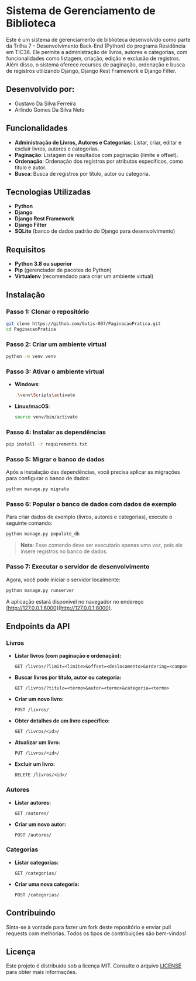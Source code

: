 # Sistema de Gerenciamento de Biblioteca

Este é um sistema de gerenciamento de biblioteca desenvolvido como parte da Trilha 7 - Desenvolvimento Back-End (Python) do programa Residência em TIC36. Ele permite a administração de livros, autores e categorias, com funcionalidades como listagem, criação, edição e exclusão de registros. Além disso, o sistema oferece recursos de paginação, ordenação e busca de registros utilizando Django, Django Rest Framework e Django Filter.

## Desenvolvido por:

-   Gustavo Da Silva Ferreira
-   Arlindo Gomes Da Silva Neto

## Funcionalidades

-   **Administração de Livros, Autores e Categorias**: Listar, criar, editar e excluir livros, autores e categorias.
-   **Paginação**: Listagem de resultados com paginação (limite e offset).
-   **Ordenação**: Ordenação dos registros por atributos específicos, como título e autor.
-   **Busca**: Busca de registros por título, autor ou categoria.

## Tecnologias Utilizadas

-   **Python**
-   **Django**
-   **Django Rest Framework**
-   **Django Filter**
-   **SQLite** (banco de dados padrão do Django para desenvolvimento)

## Requisitos

-   **Python 3.8 ou superior**
-   **Pip** (gerenciador de pacotes do Python)
-   **Virtualenv** (recomendado para criar um ambiente virtual)

## Instalação

### Passo 1: Clonar o repositório

```bash
git clone https://github.com/Gutis-007/PaginacaoPratica.git
cd PaginacaoPratica
```

### Passo 2: Criar um ambiente virtual

```bash
python -m venv venv
```

### Passo 3: Ativar o ambiente virtual

-   **Windows**:

    ```bash
    .\venv\Scripts\activate
    ```

-   **Linux/macOS**:

    ```bash
    source venv/bin/activate
    ```

### Passo 4: Instalar as dependências

```bash
pip install -r requirements.txt
```

### Passo 5: Migrar o banco de dados

Após a instalação das dependências, você precisa aplicar as migrações para configurar o banco de dados:

```bash
python manage.py migrate
```

### Passo 6: Popular o banco de dados com dados de exemplo

Para criar dados de exemplo (livros, autores e categorias), execute o seguinte comando:

```bash
python manage.py populate_db
```

> **Nota**: Esse comando deve ser executado apenas uma vez, pois ele insere registros no banco de dados.

### Passo 7: Executar o servidor de desenvolvimento

Agora, você pode iniciar o servidor localmente:

```bash
python manage.py runserver
```

A aplicação estará disponível no navegador no endereço [http://127.0.0.1:8000](http://127.0.0.1:8000).

## Endpoints da API

### Livros

-   **Listar livros (com paginação e ordenação):**

    ```
    GET /livros/?limit=<limite>&offset=<deslocamento>&ordering=<campo>
    ```

-   **Buscar livros por título, autor ou categoria:**

    ```
    GET /livros/?titulo=<termo>&autor=<termo>&categoria=<termo>
    ```

-   **Criar um novo livro:**

    ```
    POST /livros/
    ```

-   **Obter detalhes de um livro específico:**

    ```
    GET /livros/<id>/
    ```

-   **Atualizar um livro:**

    ```
    PUT /livros/<id>/
    ```

-   **Excluir um livro:**
    ```
    DELETE /livros/<id>/
    ```

### Autores

-   **Listar autores:**

    ```
    GET /autores/
    ```

-   **Criar um novo autor:**
    ```
    POST /autores/
    ```

### Categorias

-   **Listar categorias:**

    ```
    GET /categorias/
    ```

-   **Criar uma nova categoria:**
    ```
    POST /categorias/
    ```

## Contribuindo

Sinta-se à vontade para fazer um fork deste repositório e enviar pull requests com melhorias. Todos os tipos de contribuições são bem-vindos!

## Licença

Este projeto é distribuído sob a licença MIT. Consulte o arquivo [LICENSE](LICENSE) para obter mais informações.

